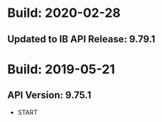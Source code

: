 
# Build: 2020-02-28
## Updated to IB API Release: 9.79.1


# Build: 2019-05-21
## API Version: 9.75.1

* START
